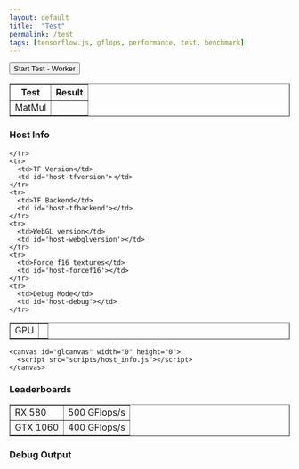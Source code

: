 ```yaml
---
layout: default
title:  "Test"
permalink: /test
tags: [tensorflow.js, gflops, performance, test, benchmark]
---
```

<script src="https://cdn.jsdelivr.net/npm/@tensorflow/tfjs/dist/tf.min.js"></script>
  <button onclick="StartTest()">Start Test - Worker</button>

<!-- ===================================================  -->
<!-- Test Results                                          -->
<!-- ===================================================  -->
<div id='div-testresults'>
  <table id='table-hostinfo' border='1'>
    <tr>
      <th>Test</th>
      <th>Result</th>
    </tr>
    <tr>
      <td>MatMul</td>
      <td id="tr-matmul"></td>
    </tr>
  </table>


<!-- ===================================================  -->
<!-- Host Info                                            -->
<!-- ===================================================  -->
<h3> Host Info</h3>
<div id='div-hostinfo'>
  <table id='table-hostinfo' border='1' border-width='5px'>
    <tr>
      <td>GPU</td>
      <td id="host-gpu"></td>

    </tr>
    <tr>
      <td>TF Version</td>
      <td id='host-tfversion'></td>
    </tr>
    <tr>
      <td>TF Backend</td>
      <td id='host-tfbackend'></td>
    </tr>
    <tr>
      <td>WebGL version</td>
      <td id='host-webglversion'></td>
    </tr>
    <tr>
      <td>Force f16 textures</td>
      <td id='host-forcef16'></td>
    </tr>
    <tr>
      <td>Debug Mode</td>
      <td id='host-debug'></td>
    </tr>
  </table>


  
    <canvas id="glcanvas" width="0" height="0">
      <script src="scripts/host_info.js"></script>
    </canvas>
  </div>


<!-- ===================================================  -->
<!-- Leaderboards                                                 -->
<!-- ===================================================  -->
<h3> Leaderboards</h3>
<div id='div-leaderboards'>
  <table id='table-leaderboards' border='1' border-width='5px'>
    <tr>
      <td>RX 580</td>
      <td>500 GFlops/s</td>
    </tr>
    <tr>
      <td>GTX 1060</td>
      <td>400 GFlops/s</td>
    </tr>
  </table>
  </div>


<!-- ===================================================  -->
<!-- Output                                                 -->
<!-- ===================================================  -->
<h3> Debug Output</h3>


<texarea type="text" id='test-output'>



<script src="scripts/main.js"></script>
<script src="scripts/matmul.js"></script>
<script src="scripts/mnist.js"></script>